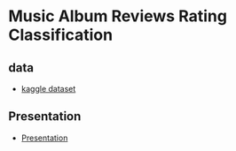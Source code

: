 #  Music Album Reviews Rating Classification

## data 
- [kaggle dataset](https://www.kaggle.com/datasets/michaelbryantds/78k-music-album-reviews) 

## Presentation
- [Presentation](https://docs.google.com/presentation/d/1rHcQS6tb4kpuAIFhlnxpmdkSu5FJPmBxF5TjBTUFY2c/edit#slide=id.p)

